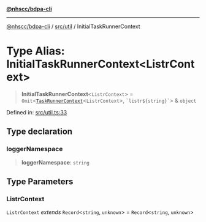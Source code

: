 [**@nhscc/bdpa-cli**](../../../README.md)

***

[@nhscc/bdpa-cli](../../../README.md) / [src/util](../README.md) / InitialTaskRunnerContext

# Type Alias: InitialTaskRunnerContext\<ListrContext\>

> **InitialTaskRunnerContext**\<`ListrContext`\> = `Omit`\<[`TaskRunnerContext`](TaskRunnerContext.md)\<`ListrContext`\>, `` `listr${string}` ``\> & `object`

Defined in: [src/util.ts:33](https://github.com/nhscc/bdpa-cli/blob/aab43dbd010a981851c0502d764dfd948966b4ad/src/util.ts#L33)

## Type declaration

### loggerNamespace

> **loggerNamespace**: `string`

## Type Parameters

### ListrContext

`ListrContext` *extends* `Record`\<`string`, `unknown`\> = `Record`\<`string`, `unknown`\>
